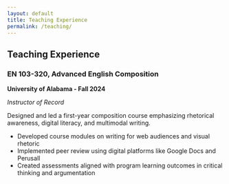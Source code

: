 ```yaml
---
layout: default
title: Teaching Experience
permalink: /teaching/
---
```


## Teaching Experience

### EN 103-320, Advanced English Composition
**University of Alabama - Fall 2024**

*Instructor of Record*

Designed and led a first-year composition course emphasizing rhetorical awareness, digital literacy, and multimodal writing.

- Developed course modules on writing for web audiences and visual rhetoric  
- Implemented peer review using digital platforms like Google Docs and Perusall  
- Created assessments aligned with program learning outcomes in critical thinking and argumentation